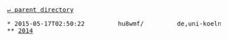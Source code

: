 <pre>
  <a href="../">&#x21b5; parent directory</a>
  
  * 2015-05-17T02:50:22&#x0009;&#x0009;hu8wmf/&#x0009;&#x0009;de,uni-koeln,sanskrit-lexicon)&#x0009;&#x0009;scans/PEScan
  ** <a href="2014">2014</a>
</pre>
